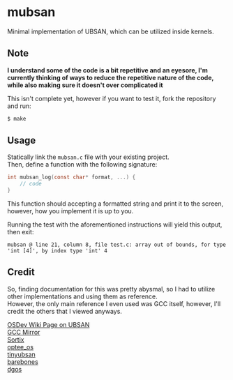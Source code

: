# mubsan

Minimal implementation of UBSAN, which can be utilized inside kernels.

## Note

**I understand some of the code is a bit repetitive and an eyesore, I'm currently thinking of ways to reduce the repetitive nature of the code, while also making sure it doesn't over complicated it**

This isn't complete yet, however if you want to test it, fork the repository and run:

```bash
$ make
```

## Usage

Statically link the `mubsan.c` file with your existing project.  
Then, define a function with the following signature:

```c
int mubsan_log(const char* format, ...) {
    // code
}
```

This function should accepting a formatted string and print it to the screen, however, how you implement it is up to you.

Running the test with the aforementioned instructions will yield this output, then exit:

```
mubsan @ line 21, column 8, file test.c: array out of bounds, for type 'int [4]', by index type 'int' 4
```

## Credit

So, finding documentation for this was pretty abysmal, so I had to utilize other implementations and using them as reference.  
However, the only main reference I even used was GCC itself, however, I'll credit the others that I viewed anyways.

[OSDev Wiki Page on UBSAN](https://wiki.osdev.org/Undefined_Behavior_Sanitization)  
[GCC Mirror](https://github.com/gcc-mirror/gcc/blob/master/libsanitizer/ubsan/ubsan_handlers.cpp)  
[Sortix](https://gitlab.com/sortix/sortix/blob/master/libc/ubsan/ubsan.c)  
[optee_os](https://github.com/OP-TEE/optee_os/blob/master/core/kernel/ubsan.c)  
[tinyubsan](https://github.com/Abb1x/tinyubsan/blob/master/src/tinyubsan.c)  
[barebones](https://github.com/fwsGonzo/barebones/blob/abb810ef9437af015d19de4d60dae1ad0d637eec/src/crt/ubsan.c)  
[dgos](https://github.com/doug65536/dgos/blob/3f27fb17727a3e6dd8ba3aca5043e2f41d537bfd/kernel/lib/ubsan.cc)
